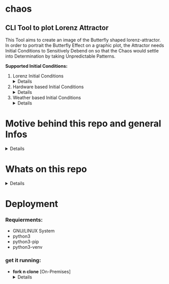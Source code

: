 # chaos
<h2>CLI Tool to plot Lorenz Attractor</h2>

<p>This Tool aims to create an image of the Butterfly shaped lorenz-attractor. In order to portrait the Butterfly Effect on a graphic plot, the Attractor needs Initial Conditions to Sensitively Debend on so that the Chaos would settle into Determination by taking Unpredictable Patterns.</p>

<b>Supported Initial Conditions:</b> 
<ol>
  <li>Lorenz Initial Conditions <details>Rate of convection proportional value <em>x</em> = 0<br> Horizontal Temperature Variation proportional value <em>y</em> = 1<br> Vertical Temprature Variation proportional value <em>z</em> = 1,05</details></li> 
  
  <li>Hardware based Initial Conditions <details>Rate of convection proportional value <em>x</em> = CPU-Temprature<br> Horizontal Temperature Variation proportional value <em>y</em> = Memory-Load<br> Vertical Temprature Variation proportional value <em>z</em> = Recived Network Packets</details></li> 

  <li>Weather based Initial Conditions <details>Rate of convection proportional value <em>x</em> = City-Temprature<br> Horizontal Temperature Variation proportional value <em>y</em> = City-Humidity<br> Vertical Temprature Variation proportional value <em>z</em> = City Wind Speed</details></li> 

</ol>

# Motive behind this repo and general Infos
<details>
  <p>Nothing fancy here, while I'am trying to understand the chaos theory by reading <em>CHAOS by James Gleick</em></p>
  <p>And also while I' am learning <em>golang</em></p>
  <p>I thought to look up a <em>python</em> script that can plot the Lorenz Attractor, it sounded like fun as by tweaking the Initial Conditions you get to influence the graphic result<p>
  <p>Under the influence of the tragidy of me still not landing a job after my graduation, I picked myself up with the programing language I am comfortable  with, <em>python</em> and its cool dependencies and modules</p>
  <p>i started writing funcs.py to integrate user-input to the orginal lorenz_attractor.py plotter script</p>
  <p>and thought about two ways to get random Initial values for the plot, <b>Hardware readings</b> and <b>Weather readings</b> the latter based on http request fetched data for a city based on user input.</p><p>in order to get a similiar attractor to Lorenzs, the fetched initial positive valus has to go through under simple math to keep them near to Lorenzs initial variables values where <em>x</em> < 1 & <em>y</em>, <em>z</em> >= 1 </p> 
</details>

# Whats on this repo
<details>
<ul>
  <li><b>__pycache__ </b> directory that is created by the Python interpreter when it imports a module. It contains the compiled bytecode of the module, which can be used to speed up subsequent imports of the same module</li>
  <li><b>.vscode</b> has the settings.json file for your vscode to automate <em>chaosenv</em> activation while running <em>lorenz_attractor.py</em></li>
  <li><b>chaosenv</b> Python enviroment directory to store dependicies files</li>
  <li><b>graphs</b> directory to store plotted graphics</li>
  <li><b>filesservergraphs</b> pre-build Golang Executable to http serve files in <em>graphs</em> directory on port <b>9630</b></li>
  <li><b>funcs.py</b> functions to integrate user-input</li>
  <li><b>lorenz_attractor.py</b> plotter</li>
</ul>
</details>

# Deployment
<h3>Requierments:</h3>
<ul>
  <li>GNU/LINUX System</li>
  <li>python3</li>
  <li>python3-pip</li>
  <li>python3-venv</li>
</ul>
<h3>get it running:</h3>
<ul>
  <li><b>fork n clone</b> [On-Premises] <details><p>fork this repo and clone it localy</p><p>from your local machine:</p><pre><code>
    $ cd chaos
    $ source chaosenv/bin/activate
    (chaosenv)$ python3 lorenz_attractor.py
  </pre></code>
  <p>in case of Error Module not found:<br>make sure that the venv is activated and install the dependencies<pre><code>
    (chaosenv)$ pip install -r requierments.txt
  </pre></code></p>
  <p>in case of other errors, make sure you have both <em>python3-pip</em> and <em>python3-venv</em> packages installed on your system</p>
  <pre><code>
    $ sudo apt install python3-pip python3-venv
    $ python3 -m pip install virtualenv
    $ python3 -m venv ~/chaos/chaosenv
    $ source chaosenv/bin/activate
    (chaosenv)$ pip install --upgrade pip
    (chaosenv)$ pip3 install -r requierments.txt
    (chaosenv)$ pip3 install --upgrade matplotlib
    (chaosenv)$ python3 lorenz_attractor.py
  </pre></code>
  <h3>NOTE:</h3><p>Don't forget to kill fileservergraphs process</p>
  </details>
  </li>
</ul>
